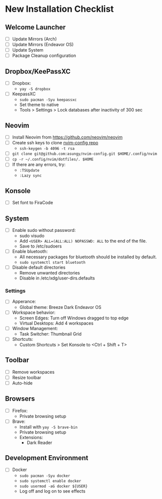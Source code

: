 # New Installation Checklist

## Welcome Launcher
-[ ] Update Mirrors (Arch)
-[ ] Update Mirrors (Endeavor OS)
-[ ] Update System
-[ ] Package Cleanup configuration

## Dropbox/KeePassXC
-[ ] Dropbox:
  - `yay -S dropbox`
-[ ] KeepassXC
  - `sudo pacman -Syu keepassxc`
  - Set theme to native
  - Tools > Settings > Lock databases after inactivity of 300 sec

## Neovim
-[ ] Install Neovim from https://github.com/neovim/neovim
-[ ] Create ssh keys to clone [nvim-config repo](https://github.com/asungy/nvim-config)
  - `ssh-keygen -b 4096 -t rsa`
-[ ] `git clone git@github.com:asungy/nvim-config.git $HOME/.config/nvim`
-[ ] `cp -r ~/.config/nvim/dotfiles/. $HOME`
-[ ] If there are any errors, try:
  - `:TSUpdate`
  - `:Lazy sync`

## Konsole
-[ ] Set font to FiraCode

## System
-[ ] Enable sudo without password:
  - sudo visudo
  - Add `<USER> ALL=(ALL:ALL) NOPASSWD: ALL` to the end of the file.
  - Save to /etc/sudoers
-[ ] Enable bluetooth:
  - All necessary packages for bluetooth should be installed by default.
  - `sudo systemctl start bluetooth`
-[ ] Disable default directories
  - Remove unwanted directories
  - Disable in /etc/xdg/user-dirs.defaults

### Settings
-[ ] Apperance:
  - Global theme: Breeze Dark Endeavor OS
-[ ] Workspace behavior:
  - Screen Edges: Turn off Windows dragged to top edge
  - Virtual Desktops: Add 4 workspaces
-[ ] Window Management:
  - Task Switcher: Thumbnail Grid
-[ ] Shortcuts:
  - Custom Shortcuts > Set Konsole to <Ctrl + Shift + T>

## Toolbar
-[ ] Remove workspaces
-[ ] Resize toolbar
-[ ] Auto-hide

## Browsers
-[ ] Firefox:
    - Private browsing setup
-[ ] Brave:
  - Install with `yay -S brave-bin`
  - Private browsing setup
  - Extensions:
    - Dark Reader

## Development Environment
-[ ] Docker
  - `sudo pacman -Syu docker`
  - `sudo systemctl enable docker`
  - `sudo usermod -aG docker ${USER}`
  - Log off and log on to see effects
